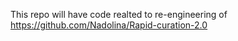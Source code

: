 This repo will have code realted to re-engineering of https://github.com/Nadolina/Rapid-curation-2.0
